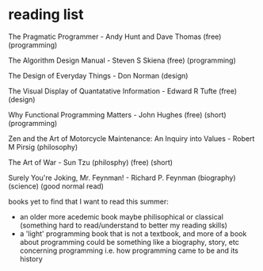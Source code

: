 # reading list
The Pragmatic Programmer - Andy Hunt and Dave Thomas (free) (programming)

The Algorithm Design Manual - Steven S Skiena (free) (programming)

The Design of Everyday Things - Don Norman (design)

The Visual Display of Quantatative Information - Edward R Tufte (free) (design)

Why Functional Programming Matters - John Hughes (free) (short) (programming)

Zen and the Art of Motorcycle Maintenance: An Inquiry into Values - Robert M Pirsig (philosophy)

The Art of War - Sun Tzu (philosphy) (free) (short)

Surely You're Joking, Mr. Feynman! - Richard P. Feynman (biography) (science) (good normal read)

books yet to find that I want to read this summer:
 - an older more acedemic book maybe philisophical or classical (something hard to read/understand to better my reading skills)
 - a 'light' programming book that is not a textbook, and more of a book about programming
    could be something like a biography, story, etc concerning programming i.e. how programming came to be and its history
